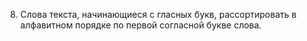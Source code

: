 8. Слова текста, начинающиеся с гласных букв, рассортировать в алфавитном 
порядке по первой согласной букве слова.

